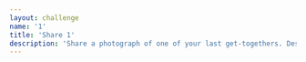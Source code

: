 ```yaml
---
layout: challenge
name: '1'
title: 'Share 1'
description: 'Share a photograph of one of your last get-togethers. Describe what we are looking at and why have you chosen it?'
---
```


